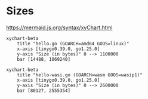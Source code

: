 # Sizes

https://mermaid.js.org/syntax/xyChart.html


```mermaid
xychart-beta
    title "hello.go (GOARCH=amd64 GOOS=linux)"
    x-axis [tinygo0.39.0, go1.25.0]
    y-axis "Size (in bytes)" 0 --> 1100000
    bar [14488, 1069240]
```

```mermaid
xychart-beta
    title "hello-wasi.go (GOARCH=wasm GOOS=wasip1)"
    x-axis [tinygo0.39.0, go1.25.0]
    y-axis "Size (in bytes)" 0 --> 2600000
    bar [80127, 2555354]
```
